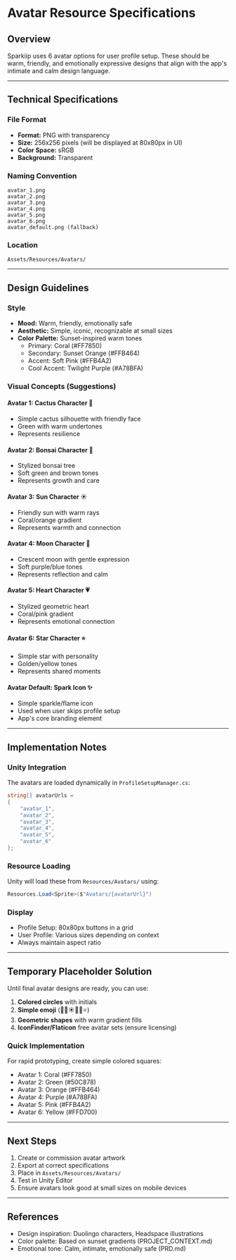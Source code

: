 # Avatar Resource Specifications

## Overview
Sparkiip uses 6 avatar options for user profile setup. These should be warm, friendly, and emotionally expressive designs that align with the app's intimate and calm design language.

---

## Technical Specifications

### File Format
- **Format:** PNG with transparency
- **Size:** 256x256 pixels (will be displayed at 80x80px in UI)
- **Color Space:** sRGB
- **Background:** Transparent

### Naming Convention
```
avatar_1.png
avatar_2.png
avatar_3.png
avatar_4.png
avatar_5.png
avatar_6.png
avatar_default.png (fallback)
```

### Location
```
Assets/Resources/Avatars/
```

---

## Design Guidelines

### Style
- **Mood:** Warm, friendly, emotionally safe
- **Aesthetic:** Simple, iconic, recognizable at small sizes
- **Color Palette:** Sunset-inspired warm tones
  - Primary: Coral (#FF7850)
  - Secondary: Sunset Orange (#FFB464)
  - Accent: Soft Pink (#FFB4A2)
  - Cool Accent: Twilight Purple (#A78BFA)
  
### Visual Concepts (Suggestions)

#### Avatar 1: Cactus Character 🌵
- Simple cactus silhouette with friendly face
- Green with warm undertones
- Represents resilience

#### Avatar 2: Bonsai Character 🌱
- Stylized bonsai tree
- Soft green and brown tones
- Represents growth and care

#### Avatar 3: Sun Character ☀️
- Friendly sun with warm rays
- Coral/orange gradient
- Represents warmth and connection

#### Avatar 4: Moon Character 🌙
- Crescent moon with gentle expression
- Soft purple/blue tones
- Represents reflection and calm

#### Avatar 5: Heart Character 💗
- Stylized geometric heart
- Coral/pink gradient
- Represents emotional connection

#### Avatar 6: Star Character ⭐
- Simple star with personality
- Golden/yellow tones
- Represents shared moments

#### Avatar Default: Spark Icon ✨
- Simple sparkle/flame icon
- Used when user skips profile setup
- App's core branding element

---

## Implementation Notes

### Unity Integration
The avatars are loaded dynamically in `ProfileSetupManager.cs`:

```csharp
string[] avatarUrls = 
{
    "avatar_1",
    "avatar_2",
    "avatar_3",
    "avatar_4",
    "avatar_5",
    "avatar_6"
};
```

### Resource Loading
Unity will load these from `Resources/Avatars/` using:
```csharp
Resources.Load<Sprite>($"Avatars/{avatarUrl}")
```

### Display
- Profile Setup: 80x80px buttons in a grid
- User Profile: Various sizes depending on context
- Always maintain aspect ratio

---

## Temporary Placeholder Solution

Until final avatar designs are ready, you can use:
1. **Colored circles** with initials
2. **Simple emoji** (🌵🌱☀️🌙💗⭐)
3. **Geometric shapes** with warm gradient fills
4. **IconFinder/Flaticon** free avatar sets (ensure licensing)

### Quick Implementation
For rapid prototyping, create simple colored squares:
- Avatar 1: Coral (#FF7850)
- Avatar 2: Green (#50C878)
- Avatar 3: Orange (#FFB464)
- Avatar 4: Purple (#A78BFA)
- Avatar 5: Pink (#FFB4A2)
- Avatar 6: Yellow (#FFD700)

---

## Next Steps
1. Create or commission avatar artwork
2. Export at correct specifications
3. Place in `Assets/Resources/Avatars/`
4. Test in Unity Editor
5. Ensure avatars look good at small sizes on mobile devices

---

## References
- Design inspiration: Duolingo characters, Headspace illustrations
- Color palette: Based on sunset gradients (PROJECT_CONTEXT.md)
- Emotional tone: Calm, intimate, emotionally safe (PRD.md)




